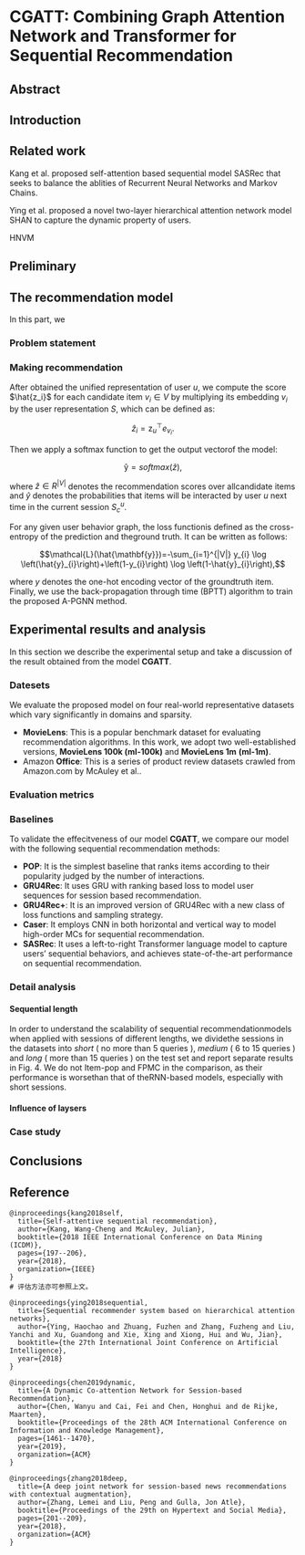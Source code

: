 # CGATT: Combining Graph Attention Network and Transformer for Sequential Recommendation

## Abstract



## Introduction



## Related work

Kang et al. proposed self-attention based sequential model SASRec that seeks to balance the ablities of  Recurrent Neural Networks and Markov Chains.

Ying et al. proposed a novel two-layer hierarchical attention network model SHAN to capture the dynamic  property of users.

HNVM 



## Preliminary



## The recommendation model

In this part, we 

### Problem statement



###  Making recommendation

 After  obtained  the  unified  representation  of  user $u$,  we compute  the  score  $\hat{z_i}$ for  each  candidate  item $v_i \in V$ by multiplying its embedding  $v_{i}$  by the user representation $S$, which can be defined as:

$$\hat{z}_{i}=\mathrm{z}_{u}^{\top} e_{v_{i}}.$$

 Then we apply a softmax function to get the output vectorof the model:

$$\mathrm{\hat{y}} = softmax{(\hat{z})},$$

where $\hat{z} \in R^{|V|}$ denotes the recommendation scores over allcandidate  items  and  $\hat{y}$ denotes  the  probabilities  that  items will be interacted by user $u$ next time in the current session $S_c^u$. 

For  any  given  user  behavior  graph,  the  loss  functionis  defined  as  the  cross-entropy  of  the  prediction  and  theground truth. It can be written as follows: 

$$\mathcal{L}(\hat{\mathbf{y}})=-\sum_{i=1}^{|V|} y_{i} \log \left(\hat{y}_{i}\right)+\left(1-y_{i}\right) \log \left(1-\hat{y}_{i}\right),$$

where $y$ denotes the one-hot encoding vector of the groundtruth  item.  Finally,  we  use  the  back-propagation  through time   (BPTT)   algorithm   to   train   the   proposed   A-PGNN method. 

## Experimental results and analysis

In this section we describe the experimental setup and take a discussion of the result obtained from the model **CGATT**.

### Datesets

We evaluate the proposed model on four real-world representative datasets which vary significantly in domains and sparsity.

* **MovieLens**: This is a popular benchmark dataset for evaluating recommendation algorithms. In this work, we adopt two well-established versions, **MovieLens 100k (ml-100k)** and **MovieLens 1m** **(ml-1m)**.
* Amazon **Office**: This is a series of product review datasets crawled from Amazon.com by McAuley et al..

###  Evaluation metrics 



###   Baselines

To validate the effecitveness of our model **CGATT**, we compare our model with the following sequential recommendation methods:

* **POP**: It is the simplest baseline that ranks items according to their popularity judged by the number of interactions.
* **GRU4Rec**: It uses GRU with ranking based loss to model user sequences for session based recommendation.
* **GRU4Rec+**: It is an improved version of GRU4Rec with a new class of loss functions and sampling strategy.
* **Caser**: It employs CNN in both horizontal and vertical way to model high-order MCs for sequential recommendation.
* **SASRec**: It uses a left-to-right Transformer language model to capture users’ sequential behaviors, and achieves state-of-the-art performance on sequential recommendation.



### Detail analysis

#### Sequential length

In order to understand the scalability of sequential recommendationmodels when applied with sessions of different lengths,  we dividethe sessions in the datasets into *short* ( no more than 5 queries ),  *medium* ( 6 to 15 queries ) and *long* ( more than 15 queries ) on the test set and report separate results in Fig. 4. We do not Item-pop and FPMC in the comparison, as their performance is worsethan that of theRNN-based models, especially with short sessions. 

####  Influence of  laysers



### Case study



## Conclusions



## Reference

```
@inproceedings{kang2018self,
  title={Self-attentive sequential recommendation},
  author={Kang, Wang-Cheng and McAuley, Julian},
  booktitle={2018 IEEE International Conference on Data Mining (ICDM)},
  pages={197--206},
  year={2018},
  organization={IEEE}
}
# 评估方法亦可参照上文。
```

```
@inproceedings{ying2018sequential,
  title={Sequential recommender system based on hierarchical attention networks},
  author={Ying, Haochao and Zhuang, Fuzhen and Zhang, Fuzheng and Liu, Yanchi and Xu, Guandong and Xie, Xing and Xiong, Hui and Wu, Jian},
  booktitle={the 27th International Joint Conference on Artificial Intelligence},
  year={2018}
}
```

```
@inproceedings{chen2019dynamic,
  title={A Dynamic Co-attention Network for Session-based Recommendation},
  author={Chen, Wanyu and Cai, Fei and Chen, Honghui and de Rijke, Maarten},
  booktitle={Proceedings of the 28th ACM International Conference on Information and Knowledge Management},
  pages={1461--1470},
  year={2019},
  organization={ACM}
}
```

```
@inproceedings{zhang2018deep,
  title={A deep joint network for session-based news recommendations with contextual augmentation},
  author={Zhang, Lemei and Liu, Peng and Gulla, Jon Atle},
  booktitle={Proceedings of the 29th on Hypertext and Social Media},
  pages={201--209},
  year={2018},
  organization={ACM}
}
```